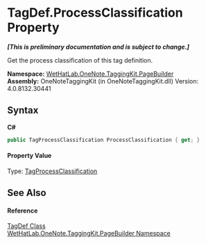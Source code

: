 # TagDef.ProcessClassification Property 
 _**\[This is preliminary documentation and is subject to change.\]**_

Get the process classification of this tag definition.

**Namespace:**&nbsp;<a href="56352230-71f2-f4b7-63a8-983965663af5">WetHatLab.OneNote.TaggingKit.PageBuilder</a><br />**Assembly:**&nbsp;OneNoteTaggingKit (in OneNoteTaggingKit.dll) Version: 4.0.8132.30441

## Syntax

**C#**<br />
``` C#
public TagProcessClassification ProcessClassification { get; }
```


#### Property Value
Type: <a href="a7313c5b-8b38-5611-2629-33da94751f96">TagProcessClassification</a>

## See Also


#### Reference
<a href="76f26dcb-6d94-451a-0931-56436dcad40f">TagDef Class</a><br /><a href="56352230-71f2-f4b7-63a8-983965663af5">WetHatLab.OneNote.TaggingKit.PageBuilder Namespace</a><br />